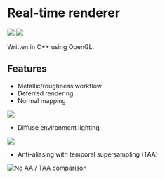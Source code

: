 # Real-time renderer

![](https://i.imgur.com/fFzDX3k.png)
![](https://i.imgur.com/Lb437m5.png)

Written in C++ using OpenGL.

## Features

- Metallic/roughness workflow
- Deferred rendering
- Normal mapping

![](https://i.imgur.com/7wl0QNT.png)

- Diffuse environment lighting

![](https://i.imgur.com/GDBCQPG.png)

- Anti-aliasing with temporal supersampling (TAA)

![No AA / TAA comparison](https://i.imgur.com/HFz8loe.png)
